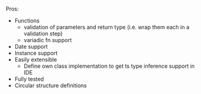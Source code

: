 Pros:
- Functions
    - validation of parameters and return type (i.e. wrap them each in a validation step)
    - variadic fn support
- Date support
- Instance support
- Easily extensible
    - Define own class implementation to get ts type inference support in IDE
- Fully tested
- Circular structure definitions